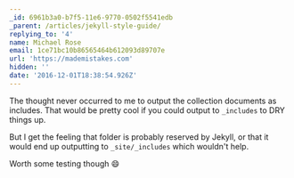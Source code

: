 ```yaml
---
_id: 6961b3a0-b7f5-11e6-9770-0502f5541edb
_parent: /articles/jekyll-style-guide/
replying_to: '4'
name: Michael Rose
email: 1ce71bc10b86565464b612093d89707e
url: 'https://mademistakes.com'
hidden: ''
date: '2016-12-01T18:38:54.926Z'
---
```


The thought never occurred to me to output the collection documents as includes. That would be pretty cool if you could output to `_includes` to DRY things up.

But I get the feeling that folder is probably reserved by Jekyll, or that it would end up outputting to `_site/_includes` which wouldn't help.

Worth some testing though :smile:
